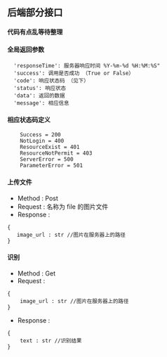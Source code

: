 ## 后端部分接口
#### 代码有点乱等待整理
#### 全局返回参数
```
  'responseTime': 服务器响应时间 %Y-%m-%d %H:%M:%S"
  'success': 调用是否成功 （True or False） 
  'code': 响应状态码 （见下）
  'status': 响应状态
  'data': 返回的数据
  'message': 相应信息

```

#### 相应状态码定义
```
    Success = 200
    NotLogin = 400
    ResourceExist = 401
    ResourceNotPermit = 403
    ServerError = 500
    ParameterError = 501
```

#### 上传文件
- Method : Post
- Request : 名称为 file 的图片文件
- Response : 
```
{
   image_url : str //图片在服务器上的路径 
}

```
#### 识别
- Method : Get
- Request : 
```
{
    image_url : str //图片在服务器上的路径
}
```
- Response : 
```
{
    text : str //识别结果
}
```